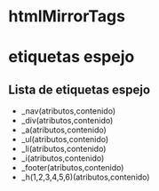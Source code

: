 # htmlMirrorTags


<h1>etiquetas espejo</h1>

<h2>Lista de etiquetas espejo</h2>

<ul>
    <li>_nav(atributos,contenido)</li>
    <li>_div(atributos,contenido)</li>
    <li>_a(atributos,contenido)</li>
    <li>_ul(atributos,contenido)</li>
    <li>_li(atributos,contenido)</li>
    <li>_i(atributos,contenido)</li>
    <li>_footer(atributos,contenido)</li>
    <li>_h(1,2,3,4,5,6)(atributos,contenido)</li>
</ul>